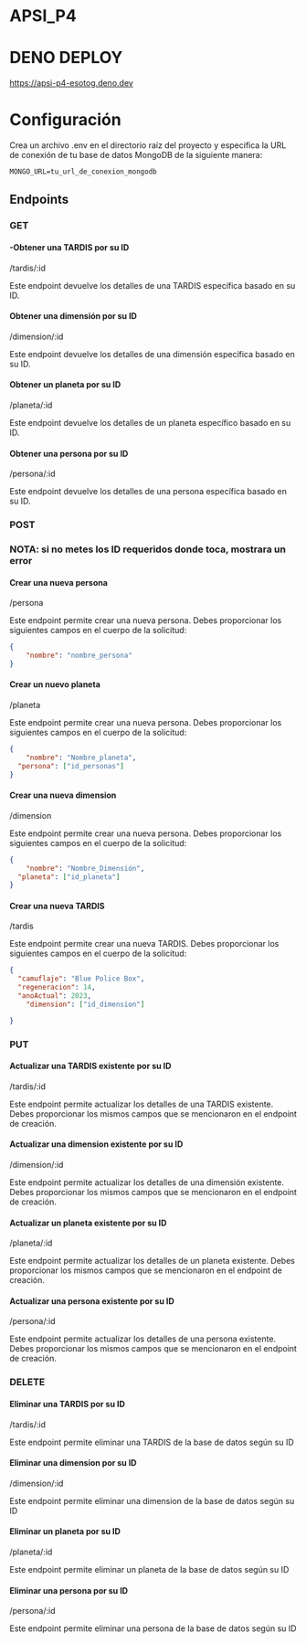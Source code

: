 # APSI_P4

# DENO DEPLOY 

https://apsi-p4-esotog.deno.dev

# Configuración

Crea un archivo .env en el directorio raíz del proyecto y especifica la URL de conexión de tu base de datos MongoDB de la siguiente manera:

```env
MONGO_URL=tu_url_de_conexion_mongodb
```

## Endpoints

### GET

#### -Obtener una TARDIS por su ID
/tardis/:id
  
Este endpoint devuelve los detalles de una TARDIS específica basado en su ID.

#### Obtener una dimensión por su ID
/dimension/:id

Este endpoint devuelve los detalles de una dimensión específica basado en su ID.

#### Obtener un planeta por su ID
/planeta/:id

Este endpoint devuelve los detalles de un planeta específico basado en su ID.

#### Obtener una persona por su ID
/persona/:id

Este endpoint devuelve los detalles de una persona específica basado en su ID.


### POST

### NOTA: si no metes los ID requeridos donde toca, mostrara un error


#### Crear una nueva persona
/persona


Este endpoint permite crear una nueva persona. Debes proporcionar los siguientes campos en el cuerpo de la solicitud:

```json
{
    "nombre": "nombre_persona"
}
```

#### Crear un nuevo planeta
/planeta

Este endpoint permite crear una nueva persona. Debes proporcionar los siguientes campos en el cuerpo de la solicitud:

```json
{
    "nombre": "Nombre_planeta",
  "persona": ["id_personas"]
}
```

#### Crear una nueva dimension
/dimension


Este endpoint permite crear una nueva persona. Debes proporcionar los siguientes campos en el cuerpo de la solicitud:

```json
{
    "nombre": "Nombre_Dimensión",
  "planeta": ["id_planeta"]
}
```

#### Crear una nueva TARDIS
/tardis

Este endpoint permite crear una nueva TARDIS. Debes proporcionar los siguientes campos en el cuerpo de la solicitud:

```json
{
  "camuflaje": "Blue Police Box",
  "regeneracion": 14,
  "anoActual": 2023,
    "dimension": ["id_dimension"]

}
```




### PUT

#### Actualizar una TARDIS existente por su ID

/tardis/:id

Este endpoint permite actualizar los detalles de una TARDIS existente. Debes proporcionar los mismos campos que se mencionaron en el endpoint de creación.

#### Actualizar una dimension existente por su ID

/dimension/:id

Este endpoint permite actualizar los detalles de una dimensión existente. Debes proporcionar los mismos campos que se mencionaron en el endpoint de creación.

#### Actualizar un planeta existente por su ID

/planeta/:id

Este endpoint permite actualizar los detalles de un planeta existente. Debes proporcionar los mismos campos que se mencionaron en el endpoint de creación.

#### Actualizar una persona existente por su ID

/persona/:id

Este endpoint permite actualizar los detalles de una persona existente. Debes proporcionar los mismos campos que se mencionaron en el endpoint de creación.




### DELETE

#### Eliminar una TARDIS por su ID

/tardis/:id

Este endpoint permite eliminar una TARDIS de la base de datos según su ID

#### Eliminar una dimension por su ID

/dimension/:id

Este endpoint permite eliminar una dimension de la base de datos según su ID

#### Eliminar un planeta por su ID

/planeta/:id

Este endpoint permite eliminar un planeta de la base de datos según su ID

#### Eliminar una persona por su ID

/persona/:id

Este endpoint permite eliminar una persona de la base de datos según su ID
